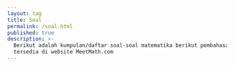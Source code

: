 ```yaml
---
layout: tag
title: Soal
permalink: /soal.html
published: true
description: >-
  Berikut adalah kumpulan/daftar soal-soal matematika berikut pembahasannya yang
  tersedia di website MeetMath.com
---
```

